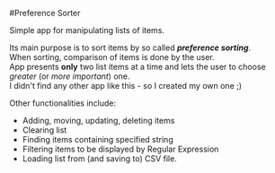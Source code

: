 #Preference Sorter

Simple app for manipulating lists of items.

Its main purpose is to sort items by so called _**preference sorting**_.  
When sorting, comparison of items is done by the user.  
App presents **only** two list items at a time and lets the user to choose _greater_ (or _more important_) one.  
I didn't find any other app like this - so I created my own one ;)

Other functionalities include:

- Adding, moving, updating, deleting items
- Clearing list
- Finding items containing specified string
- Filtering items to be displayed by Regular Expression
- Loading list from (and saving to) CSV file.
